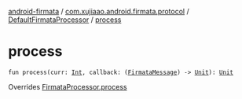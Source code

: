 [android-firmata](../../index.md) / [com.xujiaao.android.firmata.protocol](../index.md) / [DefaultFirmataProcessor](index.md) / [process](./process.md)

# process

`fun process(curr: `[`Int`](https://kotlinlang.org/api/latest/jvm/stdlib/kotlin/-int/index.html)`, callback: (`[`FirmataMessage`](../-firmata-message.md)`) -> `[`Unit`](https://kotlinlang.org/api/latest/jvm/stdlib/kotlin/-unit/index.html)`): `[`Unit`](https://kotlinlang.org/api/latest/jvm/stdlib/kotlin/-unit/index.html)

Overrides [FirmataProcessor.process](../-firmata-processor/process.md)

